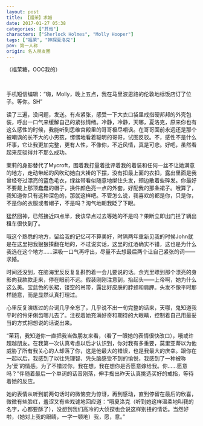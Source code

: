 ```yaml
---
layout: post
title: 【福茉】求婚
date: 2017-01-27 05:38
categories: ["其他"]
characters: ["Sherlock Holmes", "Molly Hooper"]
tags: ["福茉", "神探夏洛克"]
pov: 第一人称
origin: 名人朋友圈
---
```


（福茉糖，OOC我的）

<br>

手机短信编辑：“嗨，Molly，晚上五点，我在马里波恩路的伦敦地标饭店订了位子。等你。SH”

读了三遍，没问题，发送。有点紧张，感受一下大衣口袋里戒指硬邦邦的外壳包装，呼出一口气来缓解自己的紧张情绪。冷静，冷静，天哪，夏洛克，原来你也有这么感性的时候，我能听到思维宫殿里的哥哥极尽嘲讽。在哥哥面前永远还是那个被嘲讽的长不大的小男孩，愣愣地看着聪明的哥哥，试图反驳。不，感性不是什么坏事，它让我更加完整，更有人性，不像你，不近风情，真是可悲。好吧，虽然看起来反驳得并不那么成功。

茉莉的身影替代了Mycroft，围着我打量着批评着我的着装和任何一丝不让她满意的地方，走动带起的风吹动她白大褂的下摆，没有扣最上面的衣扣，露出里面是我曾经夸过漂亮的蓝色毛衣，绿丝带看似随意地绑住头发，颊边散着些碎发。你最好不要戴上那顶蠢蠢的帽子，换件颜色亮一点的外套，好配我的那条裙子。哦算了，我知道你只有这种深色的，那就这样吧。不管怎么说，我喜欢的都是你，只是你，不是你的衣服或者帽子，不是吗？淘气地朝我眨了下眼。

猛然回神，已然接近四点半，我该早点过去等她的不是吗？果断立即出门拦了辆出租车很快到了。

哦这个熟悉的地方，留给我的记忆可不算美好，时隔两年重新见我的时候John就是在这里把我狠狠揍翻在地的，不过说实话，这里的红酒确实不错，这也是为什么我选在这个地方……深吸一口气再呼出，尽量不去想最后两个让自己紧张的词——求婚。

时间还没到，在脑海里反反复复斟酌着一会儿要说的话。余光里瞟到那个漂亮的身影向我款款走来，停在眼前不远。假装刚刚注意到，抬起头——上帝啊，她为什么这么美。宝蓝色的长裙，镂空的吊带，露出好皮肤的脖颈和肩胛。头发不像平时那样随意，而是显然认真打理过。

心里反复演练过的台词几乎全忘了，几乎说不出一句完整的话来，天哪，鬼知道我平时的伶牙俐齿哪儿去了。注视着她充满好奇和期待的大眼睛，控制着自己用最妥当的方式把想说的话说出来。

“茉莉，我知道你一直把我当做朋友来看，（看了一眼她的表情很快改口），哦或许超越朋友。在我第一次认真考虑以后才认识到，你对我有多重要，莫里亚蒂以为他威胁了所有我关心的人却落了你，这是他最大的错误，也是我最大的庆幸。跟你在一起以后，我感到了以往凭理智、凭头脑感受不到的愉悦，我感到了一种被称为‘爱’的情感。为了不错过你，我在想，我在想你是否愿意嫁给我。你……愿意吗？”伴随着最后一个单词的话音刚落，伸手掏出昨天认真挑选买好的戒指，等待着她的反应。

她的表情从听到前两句话时的微恼变为惊讶，再到感动，直到停留在最后的欣喜，微微有些脸红，羞涩又有些戏谑地回应道：“哦夏洛克（听到她这样温柔地叫我的名字，心都要酥了），没想到我们高冷的大侦探也会说这样别扭的情话。当然好啦，（她对上我的眼睛，一字一顿地）我，愿，意。”
